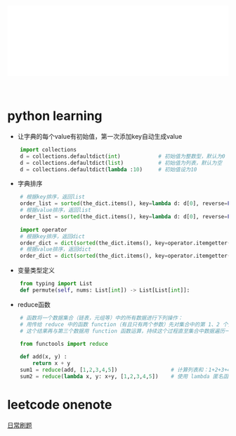 <div id="navifation" class='headbar'>
    <iframe id='head' align="center" width="100%" height="160" src="python_show.html"  frameborder="no" border="0" marginwidth="0" marginheight="px" scrolling="no" ></iframe>
</div>
<style>
    .headbar{text-align:center}
    .iframe{margin:0 auto;}
</style>
<script>
    var oDiv = document.getElementById('head');
    oDiv.style.position = 'fixed'; oDiv.style.top = '0px'; oDiv.style.left = '0px';
    document.title="python/learn";
</script>
<br><br>
<!-- ___________________________________________ -->
<!-- ___________________________________________ -->

# python learning

* 让字典的每个value有初始值，第一次添加key自动生成value
```python
    import collections
    d = collections.defaultdict(int)            # 初始值为整数型，默认为0
    d = collections.defaultdict(list)           # 初始值为列表，默认为空
    d = collections.defaultdict(lambda :10)     # 初始值设为10
```

* 字典排序
```python
    # 根据key排序，返回list
    order_list = sorted(the_dict.items(), key=lambda d: d[0], reverse=False)
    # 根据value排序，返回list
    order_list = sorted(the_dict.items(), key=lambda d: d[0], reverse=False)
    
    import operator
    # 根据key排序，返回dict
    order_dict = dict(sorted(the_dict.items(), key=operator.itemgetter(0)))
    # 根据value排序，返回dict
    order_dict = dict(sorted(the_dict.items(), key=operator.itemgetter(1)))
```

* 变量类型定义
```python
    from typing import List
    def permute(self, nums: List[int]) -> List[List[int]]:
```

* reduce函数
```python
    # 函数将一个数据集合（链表，元组等）中的所有数据进行下列操作：
    # 用传给 reduce 中的函数 function（有且只有两个参数）先对集合中的第 1、2 个元素进行操作，得到的结果
    # 这个结果再与第三个数据用 function 函数运算，持续这个过程直至集合中数据遍历一遍。
    
    from functools import reduce

    def add(x, y) :           
        return x + y
    sum1 = reduce(add, [1,2,3,4,5])                 # 计算列表和：1+2+3+4+5
    sum2 = reduce(lambda x, y: x+y, [1,2,3,4,5])    # 使用 lambda 匿名函数
```

# leetcode onenote

 <a href="https://onedrive.live.com/view.aspx?resid=BC45C406A7EBE536%212244&id=documents&wd=target%28%E6%97%A5%E5%B8%B8%E5%88%B7%E9%A2%98.one%7C52F0C452-BEC8-4DA7-801F-9BEC63928BD3%2F%29
onenote:https://d.docs.live.net/bc45c406a7ebe536/文档/leetcode/日常刷题.one#section-id={52F0C452-BEC8-4DA7-801F-9BEC63928BD3}&end" target="_blank">日常刷题</a> 